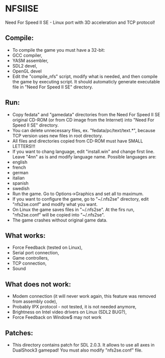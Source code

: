 NFSIISE
=======

Need For Speed II SE - Linux port with 3D acceleration and TCP protocol!

## Compile:

* To compile the game you must have a 32-bit:
 * GCC compiler,
 * YASM assembler,
 * SDL2 devel,
 * OpenGL devel
* Edit the "compile_nfs" script, modify what is needed, and then compile the game by executing script. It should automaticly generate executable file in "Need For Speed II SE" directory.

## Run:

* Copy fedata" and "gamedata" directories from the Need For Speed II SE original CD-ROM (or from CD image from the Internet) into "Need For Speed II SE" directory.
* You can delete unnecessary files, ex. "fedata/pc/text/text.*", because TCP version uses new files in root directory.
* All files and directories copied from CD-ROM must have SMALL LETTERS!!!
* If you want to chang language, edit "install.win" and change first line. Leave "4nn" as is and modify language name. Possible languages are:
 * english
 * french
 * german
 * italian
 * spanish
 * swedish
* Run the game. Go to Options->Graphics and set all to maximum.
* If you want to configure the game, go to "~/.nfs2se" directory, edit "nfs2se.conf" and modify what you want.
* On Linux the game saves files in "~/.nfs2se". At the firs run, "nfs2se.conf" will be copied into "~/.nfs2se".
* The game crashes without original game data.

## What works:

* Force Feedback (tested on Linux),
* Serial port connection,
* Game controllers,
* TCP connection,
* Sound

## What does not work:

* Modem connection (it will never work again, this feature was removed from assembly code),
* Probably IPX protocol - not tested, it is not needed anymore,
* Brightness on Intel video drivers on Linux (SDL2 BUG?),
* Force Feedback on Window$ may not work

## Patches:

* This directory contains patch for SDL 2.0.3. It allows to use all axes in DualShock3 gamepad! You must also modify "nfs2se.conf" file.
